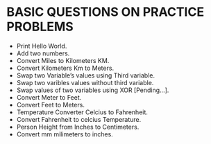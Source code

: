 # BASIC QUESTIONS ON PRACTICE PROBLEMS

* Print Hello World.
* Add two numbers.
* Convert Miles to Kilometers KM.
* Convert Kilometers Km to Meters.
* Swap two Variable’s values using Third variable.
* Swap two varibles values without third variable.
* Swap values of two variables using XOR [Pending...].
* Convert Meter to Feet.
* Convert Feet to Meters.
* Temperature Converter Celcius to Fahrenheit.
* Convert Fahrenheit to celcius Temperature.
* Person Height from Inches to Centimeters.
* Convert mm milimeters to inches.